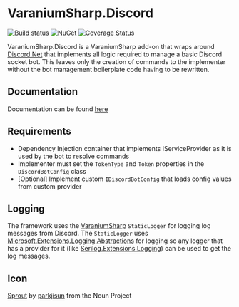 # VaraniumSharp.Discord

[![Build status](https://ci.appveyor.com/api/projects/status/tmbabteki5t2jypu/branch/master?svg=true)](https://ci.appveyor.com/project/DeadlyEmbrace/varaniumsharp-discord/branch/master)
[![NuGet](https://img.shields.io/nuget/v/VaraniumSharp.Discord.svg)](https://www.nuget.org/packages/VaraniumSharp/)
[![Coverage Status](https://coveralls.io/repos/github/NinetailLabs/VaraniumSharp.Discord/badge.svg?branch=master)](https://coveralls.io/github/NinetailLabs/VaraniumSharp.Discord?branch=master)

VaraniumSharp.Discord is a VaraniumSharp add-on that wraps around [Discord.Net](https://www.nuget.org/packages/Discord.Net) that implements all logic required to manage a basic Discord socket bot.
This leaves only the creation of commands to the implementer without the bot management boilerplate code having to be rewritten.

## Documentation
Documentation can be found [here](https://ninetaillabs.github.io/VaraniumSharp.Discord/)

## Requirements
- Dependency Injection container that implements IServiceProvider as it is used by the bot to resolve commands
- Implementer must set the `TokenType` and `Token` properties in the `DiscordBotConfig` class
- [Optional] Implement custom `IDiscordBotConfig` that loads config values from custom provider

## Logging
The framework uses the [VaraniumSharp](https://www.nuget.org/packages/VaraniumSharp/) `StaticLogger` for logging log messages from Discord. The `StaticLogger` 
uses [Microsoft.Extensions.Logging.Abstractions](https://www.nuget.org/packages/Microsoft.Extensions.Logging.Abstractions/) for logging so any logger that has a provider 
for it (like [Serilog.Extensions.Logging](https://www.nuget.org/packages/Serilog.Extensions.Logging/)) can be used to get the log messages.

## Icon
[Sprout](https://thenounproject.com/term/sprout/607325/) by [parkjisun](https://thenounproject.com/naripuru/) from the Noun Project 